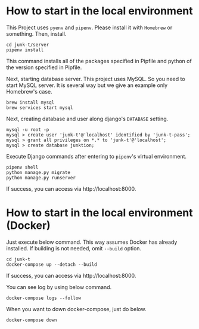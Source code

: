# How to start in the local environment

This Project uses `pyenv` and `pipenv`. Please install it with `Homebrew` or something.
Then, install.
```
cd junk-t/server
pipenv install
```
This command installs all of the packages specified in Pipfile and python of the version specified in Pipfile.

Next, starting database server. This project uses MySQL. So you need to start MySQL server. 
It is several way but we give an example only Homebrew's case. 
```
brew install mysql
brew services start mysql
```
Next, creating database and user along django's `DATABASE` setting.
```
mysql -u root -p
mysql > create user 'junk-t'@'localhost' identified by 'junk-t-pass';
mysql > grant all privileges on *.* to 'junk-t'@'localhost';
mysql > create database junktion;
```

Execute Django commands after entering to `pipenv`'s virtual environment.
```
pipenv shell
python manage.py migrate
python manage.py runserver
```
If success, you can access via http://localhost:8000.

# How to start in the local environment (Docker)
Just execute below command. This way assumes Docker has already installed. 
If building is not needed, omit `--build` option.
```
cd junk-t
docker-compose up --detach --build 
```
If success, you can access via http://localhost:8000.

You can see log by using below command.
```
docker-compose logs --follow
```

When you want to down docker-compose, just do below.
```
docker-compose down
``` 
